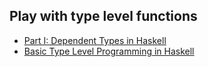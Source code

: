 ## Play with type level functions

- [Part I: Dependent Types in Haskell](https://www.schoolofhaskell.com/user/konn/prove-your-haskell-for-great-safety/dependent-types-in-haskell)
- [Basic Type Level Programming in Haskell](http://www.parsonsmatt.org/2017/04/26/basic_type_level_programming_in_haskell.html)
